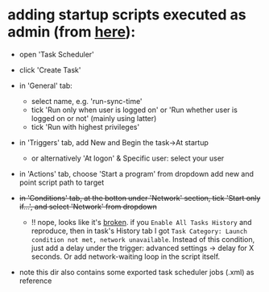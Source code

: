 # adding startup scripts executed as admin (from [here](https://superuser.com/a/1005216/716639)):

- open 'Task Scheduler'
- click 'Create Task'
- in 'General' tab:
  - select name, e.g. 'run-sync-time'
  - tick 'Run only when user is logged on' or 'Run whether user is logged on or not' (mainly using latter)
  - tick 'Run with highest privileges'
- in 'Triggers' tab, add New and  Begin the task->At startup
  - or alternatively 'At logon' & Specific user: select your user
- in 'Actions' tab, choose 'Start a program' from dropdown add new and point script path to target
- ~~in 'Conditions' tab, at the botton under 'Network' section,
  tick 'Start only if...', and select 'Network' from dropdown~~
  - !! nope, looks like it's [broken](https://superuser.com/a/1146860/716639). if you `Enable All Tasks History` 
    and reproduce, then in task's History tab I got `Task Category: Launch condition not met, network unavailable`.
	Instead of this condition, just add a delay under the trigger: advanced settings -> delay for X seconds.
    Or add network-waiting loop in the script itself.


- note this dir also contains some exported task scheduler jobs (.xml) as reference
